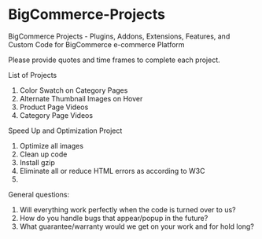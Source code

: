 BigCommerce-Projects
====================

BigCommerce Projects - Plugins, Addons, Extensions, Features, and Custom Code for BigCommerce e-commerce Platform

Please provide quotes and time frames to complete each project.

List of Projects  
1. Color Swatch on Category Pages  
2. Alternate Thumbnail Images on Hover  
3. Product Page Videos  
4. Category Page Videos  


Speed Up and Optimization Project  
1. Optimize all images  
2. Clean up code  
3. Install gzip  
4. Eliminate all or reduce HTML errors as according to W3C  
5.    




General questions:  
1. Will everything work perfectly when the code is turned over to us?  
2. How do you handle bugs that appear/popup in the future?   
3. What guarantee/warranty would we get on your work and for hold long?  
